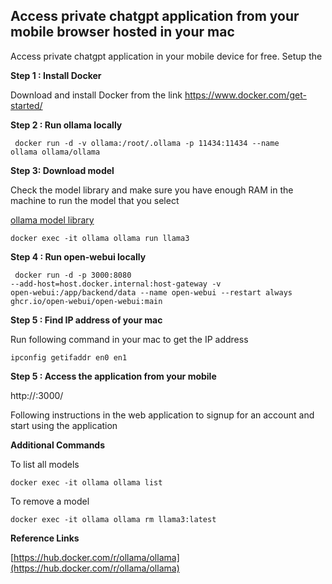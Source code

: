 ## Access private chatgpt application from your mobile browser hosted in your mac

Access private chatgpt application in your mobile device for free. Setup the 

**Step 1 : Install Docker**

Download and install Docker from the link https://www.docker.com/get-started/

**Step 2 : Run ollama locally**

<code> docker run -d -v ollama:/root/.ollama -p 11434:11434 --name ollama ollama/ollama </code>

**Step 3: Download model**

Check the model library and make sure you have enough RAM in the machine to run the model that you select

[ollama model library](https://github.com/ollama/ollama?tab=readme-ov-file#model-library)


<code>docker exec -it ollama ollama run llama3</code>

**Step 4 : Run open-webui locally**

<code> docker run -d -p 3000:8080 --add-host=host.docker.internal:host-gateway -v open-webui:/app/backend/data --name open-webui --restart always ghcr.io/open-webui/open-webui:main </code>

**Step 5 : Find IP address of your mac**

Run following command in your mac to get the IP address 

<code>ipconfig getifaddr en0 en1</code>

**Step 5 : Access the application from your mobile**

http://<ip>:3000/

Following instructions in the web application to signup for an account and start  using the application


**Additional Commands**

To list all models

<code>docker exec -it ollama ollama list</code>

To remove a model

<code>docker exec -it ollama ollama rm llama3:latest</code>


**Reference Links**

[https://hub.docker.com/r/ollama/ollama](https://hub.docker.com/r/ollama/ollama)




